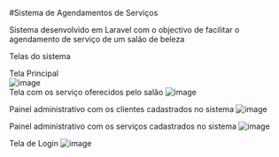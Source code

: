#Sistema de Agendamentos de Serviços

Sistema desenvolvido em Laravel com o objectivo de facilitar o agendamento de  serviço de um salão de beleza

Telas do sistema

Tela Principal <br>
![image](https://github.com/HelioEdgar/SalaoAniellaHair/assets/111396187/ac90b484-0ccc-41d5-bb45-ef6fc4a7b901)
<br>
Tela com os serviço oferecidos pelo salão
![image](https://github.com/HelioEdgar/SalaoAniellaHair/assets/111396187/b099a987-c956-4bf4-b481-0429f1da5fbe)

Painel administrativo com os clientes cadastrados no sistema
![image](https://github.com/HelioEdgar/SalaoAniellaHair/assets/111396187/75810fc4-ae01-48c2-a54e-5b3f20bf1f0b)

Painel administrativo com os serviços cadastrados no sistema
![image](https://github.com/HelioEdgar/SalaoAniellaHair/assets/111396187/58766d04-e45f-48eb-a293-d3bd96f4f39c)

Tela de Login
![image](https://github.com/HelioEdgar/SalaoAniellaHair/assets/111396187/b7c2c79c-a13e-4b17-8ce2-d53587b8f9d0)

